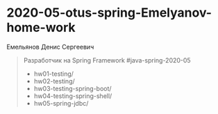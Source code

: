 # 2020-05-otus-spring-Emelyanov-home-work

Емельянов Денис Сергеевич
>Разработчик на Spring Framework
> #java-spring-2020-05
>
>* hw01-testing/
>* hw02-testing/
>* hw03-testing-spring-boot/
>* hw04-testing-spring-shell/
>* hw05-spring-jdbc/

